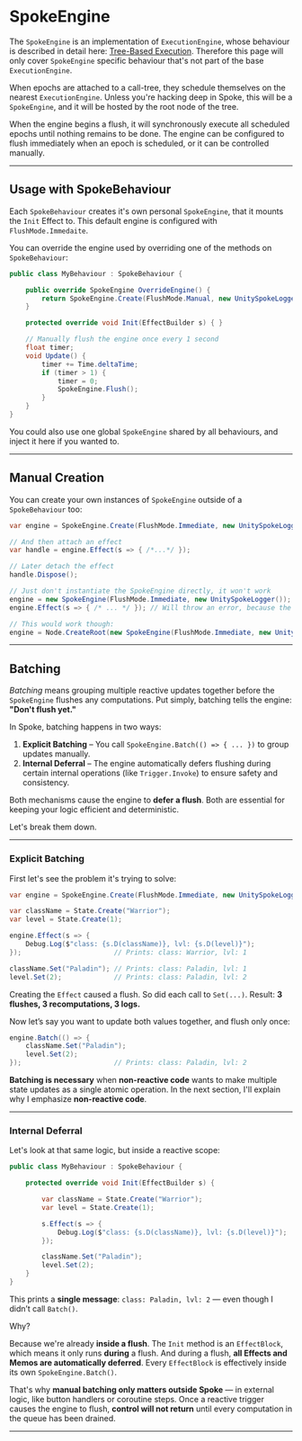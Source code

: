 # SpokeEngine

The `SpokeEngine` is an implementation of `ExecutionEngine`, whose behaviour is described in detail here: [Tree-Based Execution](./00_MentalModel.md#tree-based-execution). Therefore this page will only cover `SpokeEngine` specific behaviour that's not part of the base `ExecutionEngine`.

When epochs are attached to a call-tree, they schedule themselves on the nearest `ExecutionEngine`. Unless you're hacking deep in Spoke, this will be a `SpokeEngine`, and it will be hosted by the root node of the tree.

When the engine begins a flush, it will synchronously execute all scheduled epochs until nothing remains to be done. The engine can be configured to flush immediately when an epoch is scheduled, or it can be controlled manually.

---

## Usage with SpokeBehaviour

Each `SpokeBehaviour` creates it's own personal `SpokeEngine`, that it mounts the `Init` Effect to. This default engine is configured with `FlushMode.Immedaite`.

You can override the engine used by overriding one of the methods on `SpokeBehaviour`:

```cs
public class MyBehaviour : SpokeBehaviour {

    public override SpokeEngine OverrideEngine() {
        return SpokeEngine.Create(FlushMode.Manual, new UnitySpokeLogger(this));
    }

    protected override void Init(EffectBuilder s) { }

    // Manually flush the engine once every 1 second
    float timer;
    void Update() {
        timer += Time.deltaTime;
        if (timer > 1) {
            timer = 0;
            SpokeEngine.Flush();
        }
    }
}
```

You could also use one global `SpokeEngine` shared by all behaviours, and inject it here if you wanted to.

---

## Manual Creation

You can create your own instances of `SpokeEngine` outside of a `SpokeBehaviour` too:

```cs
var engine = SpokeEngine.Create(FlushMode.Immediate, new UnitySpokeLogger());

// And then attach an effect
var handle = engine.Effect(s => { /*...*/ });

// Later detach the effect
handle.Dispose();

// Just don't instantiate the SpokeEngine directly, it won't work
engine = new SpokeEngine(FlushMode.Immediate, new UnitySpokeLogger());
engine.Effect(s => { /* ... */ }); // Will throw an error, because the engine isn't hosted by a Node

// This would work though:
engine = Node.CreateRoot(new SpokeEngine(FlushMode.Immediate, new UnitySpokeLogger())).Epoch;
```

---

## Batching

_Batching_ means grouping multiple reactive updates together before the `SpokeEngine` flushes any computations.
Put simply, batching tells the engine: **"Don't flush yet."**

In Spoke, batching happens in two ways:

1. **Explicit Batching** – You call `SpokeEngine.Batch(() => { ... })` to group updates manually.
2. **Internal Deferral** – The engine automatically defers flushing during certain internal operations (like `Trigger.Invoke`) to ensure safety and consistency.

Both mechanisms cause the engine to **defer a flush**.
Both are essential for keeping your logic efficient and deterministic.

Let's break them down.

---

### Explicit Batching

First let's see the problem it's trying to solve:

```csharp
var engine = SpokeEngine.Create(FlushMode.Immediate, new UnitySpokeLogger());

var className = State.Create("Warrior");
var level = State.Create(1);

engine.Effect(s => {
    Debug.Log($"class: {s.D(className)}, lvl: {s.D(level)}");
});                       // Prints: class: Warrior, lvl: 1

className.Set("Paladin"); // Prints: class: Paladin, lvl: 1
level.Set(2);             // Prints: class: Paladin, lvl: 2
```

Creating the `Effect` caused a flush. So did each call to `Set(...)`.
Result: **3 flushes, 3 recomputations, 3 logs.**

Now let’s say you want to update both values together, and flush only once:

```csharp
engine.Batch(() => {
    className.Set("Paladin");
    level.Set(2);
});                       // Prints: class: Paladin, lvl: 2
```

**Batching is necessary** when **non-reactive code** wants to make multiple state updates as a single atomic operation.
In the next section, I'll explain why I emphasize **non-reactive code**.

---

### Internal Deferral

Let's look at that same logic, but inside a reactive scope:

```csharp
public class MyBehaviour : SpokeBehaviour {

    protected override void Init(EffectBuilder s) {

        var className = State.Create("Warrior");
        var level = State.Create(1);

        s.Effect(s => {
            Debug.Log($"class: {s.D(className)}, lvl: {s.D(level)}");
        });

        className.Set("Paladin");
        level.Set(2);
    }
}
```

This prints a **single message**:
`class: Paladin, lvl: 2` — even though I didn’t call `Batch()`.

Why?

Because we're already **inside a flush**.
The `Init` method is an `EffectBlock`, which means it only runs **during** a flush.
And during a flush, **all Effects and Memos are automatically deferred**.
Every `EffectBlock` is effectively inside its own `SpokeEngine.Batch()`.

That's why **manual batching only matters outside Spoke** — in external logic, like button handlers or coroutine steps.
Once a reactive trigger causes the engine to flush, **control will not return** until every computation in the queue has been drained.

---
